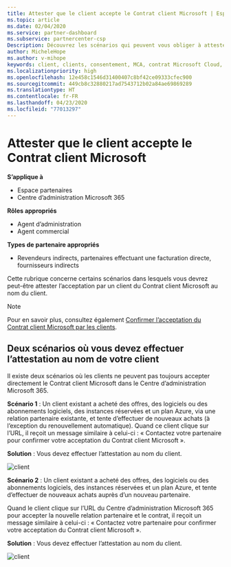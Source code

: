 ```yaml
---
title: Attester que le client accepte le Contrat client Microsoft | Espace partenaires
ms.topic: article
ms.date: 02/04/2020
ms.service: partner-dashboard
ms.subservice: partnercenter-csp
Description: Découvrez les scénarios qui peuvent vous obliger à attester l’acceptation du Contrat client Microsoft au nom de votre client.
author: MicheleHope
ms.author: v-mihope
keywords: client, clients, consentement, MCA, contrat Microsoft Cloud, Contrat client Microsoft, modèles d’accord client, attestation d’acceptation
ms.localizationpriority: high
ms.openlocfilehash: 12e458c1546d31400407c8bf42ce09333cfec900
ms.sourcegitcommit: 449cb8c32880217ad7543712b02a84ae69869289
ms.translationtype: HT
ms.contentlocale: fr-FR
ms.lasthandoff: 04/23/2020
ms.locfileid: "77013297"
---
```

# <a name="attest-customer-acceptance-of-the-microsoft-customer-agreement"></a>Attester que le client accepte le Contrat client Microsoft

**S’applique à**

- Espace partenaires
- Centre d’administration Microsoft 365

**Rôles appropriés**

- Agent d’administration
- Agent commercial

**Types de partenaire appropriés**

- Revendeurs indirects, partenaires effectuant une facturation directe, fournisseurs indirects

Cette rubrique concerne certains scénarios dans lesquels vous devrez peut-être attester l’acceptation par un client du Contrat client Microsoft au nom du client.

>[!NOTE]
>Pour en savoir plus, consultez également [Confirmer l’acceptation du Contrat client Microsoft par les clients](confirm-customer-agreement.md).

## <a name="two-scenarios-where-you-need-to-attest-on-behalf-of-your-customer"></a>Deux scénarios où vous devez effectuer l’attestation au nom de votre client

Il existe deux scénarios où les clients ne peuvent pas toujours accepter directement le Contrat client Microsoft dans le Centre d’administration Microsoft 365.

**Scénario 1** : Un client existant a acheté des offres, des logiciels ou des abonnements logiciels, des instances réservées et un plan Azure, via une relation partenaire existante, et tente d’effectuer de nouveaux achats (à l’exception du renouvellement automatique). Quand ce client clique sur l’URL, il reçoit un message similaire à celui-ci : « Contactez votre partenaire pour confirmer votre acceptation du Contrat client Microsoft ».  

**Solution** : Vous devez effectuer l’attestation au nom du client.

![client](images/mca/accept-scenario-1.png)

**Scénario 2** : Un client existant a acheté des offres, des logiciels ou des abonnements logiciels, des instances réservées et un plan Azure, et tente d’effectuer de nouveaux achats auprès d’un nouveau partenaire. 

Quand le client clique sur l’URL du Centre d’administration Microsoft 365 pour accepter la nouvelle relation partenaire et le contrat, il reçoit un message similaire à celui-ci : « Contactez votre partenaire pour confirmer votre acceptation du Contrat client Microsoft ».  

**Solution** : Vous devez effectuer l’attestation au nom du client.  

![client](images/mca/accept-scenario-2.png)